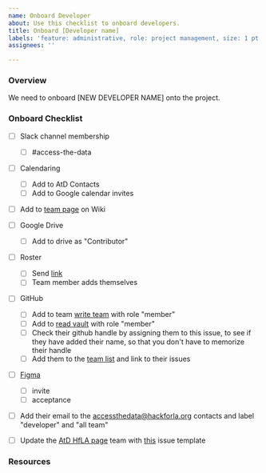 ```yaml
---
name: Onboard Developer
about: Use this checklist to onboard developers.
title: Onboard [Developer name]
labels: 'feature: administrative, role: project management, size: 1 pt'
assignees: ''

---
```


### Overview
We need to onboard [NEW DEVELOPER NAME] onto the project.

### Onboard Checklist
- [ ] Slack channel membership
  - [ ] #access-the-data
- [ ] Calendaring
    - [ ] Add to AtD Contacts
    - [ ] Add to Google calendar invites
- [ ] Add to [team page](https://github.com/hackforla/access-the-data/wiki/AtD-Team) on Wiki
- [ ] Google Drive
   - [ ] Add to drive as "Contributor"
- [ ] Roster
  - [ ] Send [link](https://docs.google.com/spreadsheets/d/1b97Np96EimkxicW83pwnYkn7uDd7fCD5H_6F21nOkg4/edit#gid=0)
  - [ ] Team member adds themselves
- [ ] GitHub
     - [ ] Add to team [write team](https://github.com/orgs/hackforla/teams/access-the-data-write/members) with role "member"
     - [ ] Add to [read vault](https://github.com/orgs/hackforla/teams/access-the-data/members) with role "member"
     - [ ] Check their github handle by assigning them to this issue, to see if they have added their name, so that you don't have to memorize their handle
     - [ ] Add them to the [team list](https://github.com/hackforla/access-the-data/projects/6#card-87792057) and link to their issues
- [ ] [Figma](https://www.figma.com/files/team/966550530967927285/Access-The-Data/members?fuid=966550526030546346)
  - [ ] invite
  - [ ] acceptance
- [ ] Add their email to the accessthedata@hackforla.org contacts and label "developer" and "all team"
- [ ] Update the [AtD HfLA page](https://www.hackforla.org/projects/access-the-data) team with [this](https://github.com/hackforla/website/issues/new?assignees=&labels=P-Feature%3A+Project+Info+and+Page%2C+role%3A+back+end%2FdevOps%2C+role%3A+front+end%2C+Size%3A+Small%2C+size%3A+0.5pt%2C+time+sensitive&template=project-profile-card-review-and-update.yml&title=Update+Project+Profile%3A+%5BProject+Name%5D) issue template


### Resources
